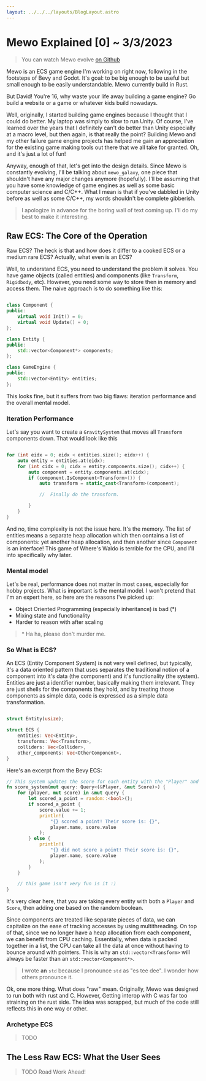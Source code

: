 ```yaml
---
layout: ../../../layouts/BlogLayout.astro
---
```


# Mewo Explained [0]  ~ 3/3/2023

> You can watch Mewo evolve [on Github](https://github.com/davnotdev/mewo)

Mewo is an ECS game engine I'm working on right now, following in the footsteps
of Bevy and Godot.
It's goal: to be big enough to be useful but small enough to be easily understandable.
Mewo currently build in Rust.

But David!
You're 16, why waste your life away building a game engine?
Go build a website or a game or whatever kids build nowadays.

Well, originally, I started building game engines because I thought that I
could do better.
My laptop was simply to slow to run Unity.
Of course, I've learned over the years that I definitely can't do better than
Unity especially at a macro level, but then again, is that really the point?
Building Mewo and my other failure game engine projects has helped me gain an appreciation
for the existing game making tools out there that we all take for granted.
Oh, and it's just a lot of fun!

Anyway, enough of that, let's get into the design details.
Since Mewo is constantly evolving, I'll be talking about `mewo_galaxy`, one
piece that shouldn't have any major changes anymore (hopefully). I'll be
assuming that you have some knowledge of game engines as well as some basic
computer science and C/C++. What I mean is that if you've dabbled in Unity
before as well as some C/C++, my words shouldn't be complete gibberish.

> I apologize in advance for the boring wall of text coming up.
> I'll do my best to make it interesting.

## Raw ECS: The Core of the Operation

Raw ECS?
The heck is that and how does it differ to a cooked ECS or a medium rare ECS?
Actually, what even is an ECS?

Well, to understand ECS, you need to understand the problem it solves.
You have game objects (called entities) and components (like `Transform`,
`Rigidbody`, etc).
However, you need some way to store then in memory and access them.
The naive approach is to do something like this:

```cpp

class Component {
public:
    virtual void Init() = 0;
    virtual void Update() = 0;
};

class Entity {
public:
    std::vector<Component*> components;
};

class GameEngine {
public:
    std::vector<Entity> entities;
};

```

This looks fine, but it suffers from two big flaws: iteration performance and
the overall mental model.

### Iteration Performance

Let's say you want to create a `GravitySystem` that moves all `Transform`
components down. That would look like this

```cpp

for (int eidx = 0; eidx < entities.size(); eidx++) {
    auto entity = entities.at(eidx);
    for (int cidx = 0; cidx = entity.components.size(); cidx++) {
        auto component = entity.components.at(cidx);
        if (component.IsComponent<Transform>()) {
            auto transform = static_cast<Transform>(component);

            //  Finally do the transform.

        }
    }
}

```

And no, time complexity is not the issue here.
It's the memory.
The list of entities means a separate heap allocation which then contains a list
of components: yet another heap allocation, and then another since `Component`
is an interface!
This game of Where's Waldo is terrible for the CPU, and I'll into specifically
why later.

### Mental model

Let's be real, performance does not matter in most cases, especially for hobby projects.
What is important is the mental model.
I won't pretend that I'm an expert here, so here are the reasons I've picked up:

- Object Oriented Programming (especially inheritance) is bad (*)
- Mixing state and functionality
- Harder to reason with after scaling

> \* Ha ha, please don't murder me.

### So What is ECS?

An ECS (Entity Component System) is not very well defined, but typically, it's
a data oriented pattern that uses separates the traditional notion of a
component into it's data (the component) and it's functionality (the system).
Entities are just a identifier number, basically making them irrelevant.
They are just shells for the components they hold, and by treating those
components as simple data, code is expressed as a simple data transformation.

```rust

struct Entity(usize);

struct ECS {
    entities: Vec<Entity>,
    transforms: Vec<Transform>,
    colliders: Vec<Collider>,
    other_components: Vec<OtherComponent>,
}
```

Here's an excerpt from the Bevy ECS:

```rust
// This system updates the score for each entity with the "Player" and "Score" component.
fn score_system(mut query: Query<(&Player, &mut Score)>) {
    for (player, mut score) in &mut query {
        let scored_a_point = random::<bool>();
        if scored_a_point {
            score.value += 1;
            println!(
                "{} scored a point! Their score is: {}",
                player.name, score.value
            );
        } else {
            println!(
                "{} did not score a point! Their score is: {}",
                player.name, score.value
            );
        }
    }

    // this game isn't very fun is it :)
}
```

It's very clear here, that you are taking every entity with both a `Player` and
`Score`, then adding one based on the random boolean.

Since components are treated like separate pieces of data, we can
capitalize on the ease of tracking accesses by using multithreading.
On top of that, since we no longer have a heap allocation from each component,
we can benefit from CPU caching.
Essentially, when data is packed together in a list, the CPU can take all the
data at once without having to bounce around with pointers.
This is why an `std::vector<Transform>` will always be faster than an `std::vector<Component*>`.

> I wrote **an** `std` because I pronounce `std` as "es tee dee".
> I wonder how others pronounce it.

Ok, one more thing.
What does "raw" mean.
Originally, Mewo was designed to run both with rust and C.
However, Getting interop with C was far too straining on the rust side.
The idea was scrapped, but much of the code still reflects this in one way or other.

### Archetype ECS

> TODO

## The Less Raw ECS: What the User Sees

> TODO
> Road Work Ahead!
